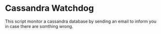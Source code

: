 # Cassandra Watchdog


This script monitor a cassandra database by sending an email to inform you in case there are somthing wrong.
